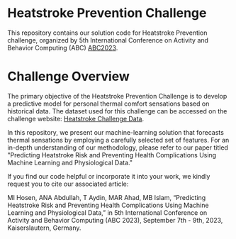 # Heatstroke Prevention Challenge
This repository contains our solution code for Heatstroke Prevention challenge, organized by 5th International Conference on Activity and Behavior Computing (ABC) [ABC2023](https://abc-research.github.io/2023/).
# Challenge Overview
The primary objective of the Heatstroke Prevention Challenge is to develop a predictive model for personal thermal comfort sensations based on historical data. The dataset used for this challenge can be accessed on the challenge website: [Heatstroke Challenge Data](https://sites.google.com/view/heatstroke-challenge).

In this repository, we present our machine-learning solution that forecasts thermal sensations by employing a carefully selected set of features. For an in-depth understanding of our methodology, please refer to our paper titled "Predicting Heatstroke Risk and Preventing Health Complications Using Machine Learning and Physiological Data."

If you find our code helpful or incorporate it into your work, we kindly request you to cite our associated article:

MI Hosen, ANA Abdullah, T Aydin, MAR Ahad, MB Islam, “Predicting Heatstroke Risk and Preventing Health Complications Using Machine Learning and Physiological Data,” in 5th International Conference on Activity and Behavior Computing (ABC 2023), September 7th - 9th, 2023, Kaiserslautern, Germany.

